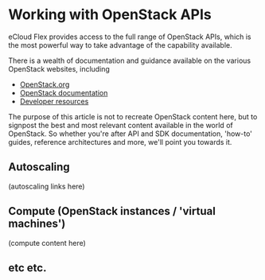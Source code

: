 # Working with OpenStack APIs

eCloud Flex provides access to the full range of OpenStack APIs, which is the most powerful way to take advantage of the capability available.  

There is a wealth of documentation and guidance available on the various OpenStack websites, including

* [OpenStack.org](https://openstack.org)
* [OpenStack documentation](https://docs.openstack.org/)
* [Developer resources](https://developer.openstack.org/)

The purpose of this article is not to recreate OpenStack content here, but to signpost the best and most relevant content available in the world of OpenStack.  So whether you're after API and SDK documentation, 'how-to' guides, reference architectures and more, we'll point you towards it.

## Autoscaling

(autoscaling links here)


## Compute (OpenStack instances / 'virtual machines')

(compute content here)


## etc etc.
